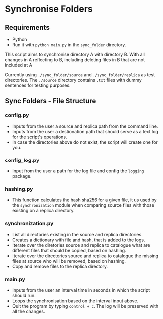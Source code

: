 # Synchronise Folders

## Requirements

- Python
- Run it with `python main.py` in the `sync_folder` directory.

This script aims to synchronise directory A with directory B. With all changes in A reflecting to B, including deleting files in B that are not included at A

Currently using `./sync_folder/source` and `./sync_folder/replica` as test directories. The `./source` directory contains `.txt` files with dummy sentences for testing purposes.

## Sync Folders - File Structure

### config.py

- Inputs from the user a source and replica path from the command line.
- Inputs from the user a destionation path that should serve as a text log for the script's operations.
- In case the directories above do not exist, the script will create one for you.

### config_log.py

- Input from the user a path for the log file and config the `logging` package.

### hashing.py

- This function calculates the hash sha256 for a given file, it us used by the `synchronization` module when comparing source files with those existing on a replica directory.

### synchronization.py

- List all directories existing in the source and replica directories.
- Creates a dictionary with file and hash, that is added to the logs.
- Iterate over the diretories source and replica to catalogue what are different files that should be copied, based on hashing.
- Iterate over the directories source and replica to catalogue the missing files at source who will be removed, based on hashing.
- Copy and remove files to the replica directory.

### main.py

- Inputs from the user an interval time in seconds in which the script should run.
- Loops the synchronisation based on the interval input above.
- Quit the program by typing `control + c`. The log will be preserved with all the changes.
